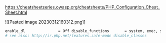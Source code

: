 https://cheatsheetseries.owasp.org/cheatsheets/PHP_Configuration_Cheat_Sheet.html

![[Pasted image 20230312160312.png]]

```bash
enable_dl               = Off disable_functions       = system, exec, shell_exec, passthru, phpinfo, show_source, highlight_file, popen, proc_open, fopen_with_path, dbmopen, dbase_open, putenv, move_uploaded_file, chdir, mkdir, rmdir, chmod, rename, filepro, filepro_rowcount, filepro_retrieve, posix_mkfifo 
# see also: http://ir.php.net/features.safe-mode disable_classes         =

```
